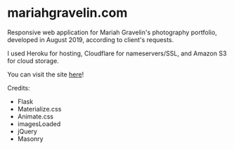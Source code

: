 # mariahgravelin.com

Responsive web application for Mariah Gravelin's photography portfolio, developed in August 2019, according to client's requests.

I used Heroku for hosting, Cloudflare for nameservers/SSL, and Amazon S3 for cloud storage. 

You can visit the site [here](https://www.mariahgravelin.com)!

Credits:
- Flask
- Materialize.css
- Animate.css
- imagesLoaded
- jQuery
- Masonry
